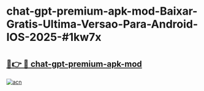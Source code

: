 # chat-gpt-premium-apk-mod-Baixar-Gratis-Ultima-Versao-Para-Android-IOS-2025-#1kw7x

# <h2><a href="https://ainizakaria.my?title=chat-gpt-premium-apk-mod&ref=24M">🔗👉 🔴 chat-gpt-premium-apk-mod</a></h2>

[![acn](https://github.com/user-attachments/assets/0f9c940e-d8b0-45ae-aac7-cd30a18b3e1c)](https://ainizakaria.my?title=chat-gpt-premium-apk-mod&ref=24M)

